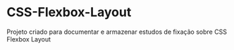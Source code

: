# CSS-Flexbox-Layout
Projeto criado para documentar e armazenar estudos de fixação sobre CSS Flexbox Layout
